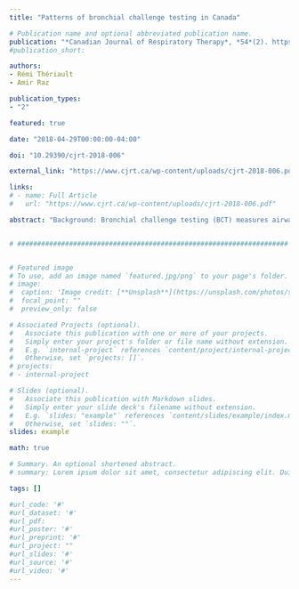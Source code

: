 ```yaml
---
title: "Patterns of bronchial challenge testing in Canada"

# Publication name and optional abbreviated publication name.
publication: "*Canadian Journal of Respiratory Therapy*, *54*(2). https://doi.org/10.29390/cjrt-2018-006"
#publication_short: 

authors: 
- Rémi Thériault
- Amir Raz

publication_types:
- "2"

featured: true

date: "2018-04-29T00:00:00-04:00"

doi: "10.29390/cjrt-2018-006"

external_link: "https://www.cjrt.ca/wp-content/uploads/cjrt-2018-006.pdf"

links: 
# - name: Full Article
#   url: "https://www.cjrt.ca/wp-content/uploads/cjrt-2018-006.pdf"

abstract: "Background: Bronchial challenge testing (BCT) measures airway hyperresponsiveness; asthma guidelines recommend using BCT when symptoms manifest despite normal spirometry. Improper application of these guidelines commonly results in the misdiagnosis of asthma. Yet, statistics concerning BCT remain largely obscure. The current paper addresses this gap and explores how various health variables may elucidate adherence to asthma guidelines and patterns of BCT across Canadian provinces. Methods: Using the Access to Information Act, medical financial claims for BCT (or equivalent procedures) were requested from each of the Canadian provinces and territories. Based on the available information (from provinces only), correlations between frequency of BCT claims and medical demographics (e.g., prevalence of respirologists, health expenditures) are reported. Results: Controlling for population or for people with asthma, physicians from Québec claim four times more BCT per year than those in other provinces; physicians from Alberta close to eight-fold fewer. The number of respirologists per capita and BCT per capita correlated moderately, r(132) = 0.582, p < 0.001, [95% CI 0.421, 0.716]. Excluding “outliers” (i.e., British Columbia, Alberta, and Saskatchewan) greatly strengthened this correlation, r(87) = 0.930, p < 0.001, [95% CI 0.883, 0.958]. Discussion: These findings demonstrate that provinces vary in their use of BCT. This result seems to stem, at least in part, from differences in the prevalence of respirologists. Interestingly, geographic region appears to wield a strong influence; in the correlation between number of tests and number of respirologists, physicians from Western provinces (i.e., Alberta, Saskatchewan, and British Columbia) administered fewer tests than their Eastern colleagues. Given the association between inadequate application of BCT and misdiagnosis of asthma, physicians should pay special attention to the Canadian guidelines when considering an asthma diagnosis."


# ####################################################################


# Featured image
# To use, add an image named `featured.jpg/png` to your page's folder. 
# image:
#  caption: 'Image credit: [**Unsplash**](https://unsplash.com/photos/s9CC2SKySJM)'
#  focal_point: ""
#  preview_only: false

# Associated Projects (optional).
#   Associate this publication with one or more of your projects.
#   Simply enter your project's folder or file name without extension.
#   E.g. `internal-project` references `content/project/internal-project/index.md`.
#   Otherwise, set `projects: []`.
# projects:
# - internal-project

# Slides (optional).
#   Associate this publication with Markdown slides.
#   Simply enter your slide deck's filename without extension.
#   E.g. `slides: "example"` references `content/slides/example/index.md`.
#   Otherwise, set `slides: ""`.
slides: example

math: true

# Summary. An optional shortened abstract.
# summary: Lorem ipsum dolor sit amet, consectetur adipiscing elit. Duis posuere tellus ac convallis placerat. Proin tincidunt magna sed ex sollicitudin condimentum.

tags: []

#url_code: '#'
#url_dataset: '#'
#url_pdf: 
#url_poster: '#'
#url_preprint: '#'
#url_project: ""
#url_slides: '#'
#url_source: '#'
#url_video: '#'
---
```


